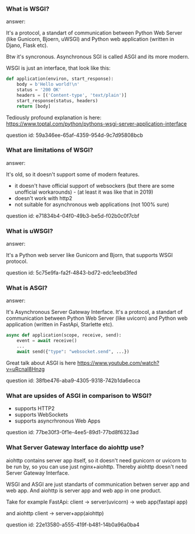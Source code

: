 ### What is WSGI?

answer:

It's a protocol, a standart of communication between Python Web Server (like Gunicorn, Bjoern, uWSGI) and Python web
application (written in Djano, Flask etc). 

Btw it's syncronous. Asynchronous SGI is called ASGI and its more modern. 

WSGI is just an interface, that look like this:

```python
def application(environ, start_response):
    body = b'Hello world!\n'
    status = '200 OK'
    headers = [('Content-type', 'text/plain')]
    start_response(status, headers)
    return [body]
```

Tediously profound explanation is here: https://www.toptal.com/python/pythons-wsgi-server-application-interface

question id: 59a346ee-65af-4359-954d-9c7d95808bcb


### What are limitations of WSGI?

answer: 

It's old, so it doesn't support some of modern features.

- it doesn't have official support of websockers (but there are some unofficial workarounds) - (at least it was like that in 2019)
- doesn't work with http2
- not suitable for asynchronous web applications (not 100% sure)

question id: e71834b4-04f0-49b3-be5d-f02b0c0f7cbf


### What is uWSGI?

answer: 

It's a Python web server like Gunicorn and Bjorn, that supports WSGI protocol.

question id: 5c75e9fa-fa2f-4843-bd72-edc1eebd3fed



### What is ASGI? 

answer:

It's Asynchronous Server Gateway Interface. It's a protocol, a standart of communication between 
Python Web Server (like uvicorn) and Python web application (written in FastApi, Starlette etc).


```python
async def application(scope, receive, send):
    event = await receive()
    ...
    await send({"type": "websocket.send", ...})
```

Great talk about ASGI is here https://www.youtube.com/watch?v=uRcnaI8Hnzg

question id: 38fbe476-aba9-4305-9318-742b1da6ecca


### What are upsides of ASGI in comparison to WSGI?

+ supports HTTP2
+ supports WebSockets
+ supports asyncrhronous Web Apps

question id: 77be30f3-0f1e-4ee5-89d1-77bd8f6323ad


### What Server Gateway Interface do aiohttp use?

aiohttp contains server app itself, so it doesn't need gunicorn or uvicorn to be run by,
so you can use just nginx+aiohttp. Thereby aiohttp doesn't need Server Gateway Interface.

WSGI and ASGI are just standarts of communication betwen server app and web app. And aiohttp is server app and
web app in one product.

Take for example FastApi:
client -> server(uvicorn) -> web app(fastapi app)

and aiohttp
client -> server+app(aiohttp)

question id: 22e13580-a555-419f-b481-14b0a96a0ba4

